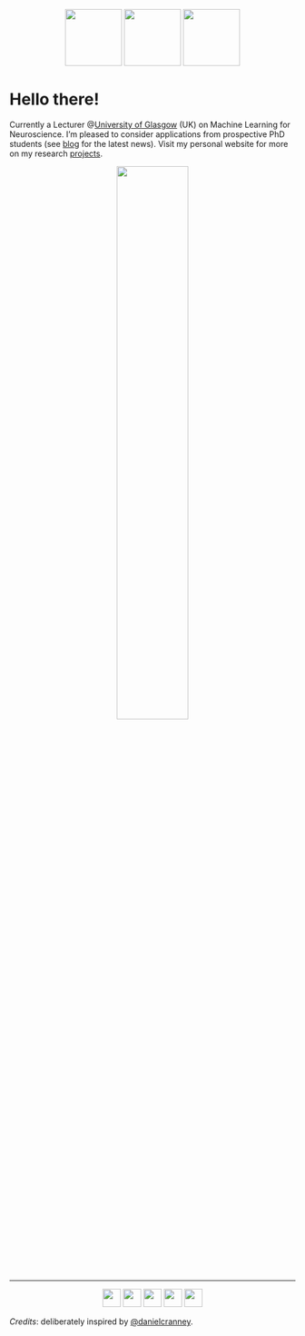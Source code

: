 <p align="center">
  <img src="https://i.giphy.com/media/LMt9638dO8dftAjtco/200.webp" width="100">
  <img src="https://i.giphy.com/media/KzJkzjggfGN5Py6nkT/200.webp" width="100">
  <img src="https://i.giphy.com/media/IdyAQJVN2kVPNUrojM/200.webp" width="100">
</p>

# Hello there!

Currently a Lecturer @[University of Glasgow](https://www.gla.ac.uk/) (UK) on Machine Learning for Neuroscience. I’m pleased to consider applications from prospective PhD students (see [blog](https://www.michelesvanera.org/blog/) for the latest news). Visit my personal website for more on my research [projects](http://www.michelesvanera.org/).


<p align="center">
  <img src="https://media4.giphy.com/media/v1.Y2lkPTc5MGI3NjExMjQ2MDk5N2VjOTljMTEzOTE2MWJmY2ZmNDkwYjYxMDBlZjQ2MDZmNSZjdD1n/Vn9JVHDAzYw1O/giphy.gif" width="50%">
</p>


<hr>

<p align="center"> 
<a href="https://twitter.com/rockNroll87q" target="_blank" rel="noreferrer"><img src="https://raw.githubusercontent.com/danielcranney/readme-generator/main/public/icons/socials/twitter.svg" width="32" height="32" /></a>
<a href="https://www.github.com/rockNroll87q" target="_blank" rel="noreferrer"><img src="https://raw.githubusercontent.com/danielcranney/readme-generator/main/public/icons/socials/github-dark.svg" width="32" height="32" /></a> 
<a href="https://www.linkedin.com/in/michele-svanera/" target="_blank" rel="noreferrer"><img src="https://raw.githubusercontent.com/danielcranney/readme-generator/main/public/icons/socials/linkedin.svg" width="32" height="32" /></a>
<a href="https://www.researchgate.net/profile/Michele-Svanera" target="_blank" rel="noreferrer"><img src="https://upload.wikimedia.org/wikipedia/commons/thumb/5/5e/ResearchGate_icon_SVG.svg/1200px-ResearchGate_icon_SVG.svg.png" width="32" height="32" /></a>
<a href="https://scholar.google.com/citations?hl=it&user=rFPni6kAAAAJ" target="_blank" rel="noreferrer"><img src="https://upload.wikimedia.org/wikipedia/commons/c/c7/Google_Scholar_logo.svg" width="32" height="32" /></a>
</p>

_Credits_: deliberately inspired by [@danielcranney](https://github.com/danielcranney/).


